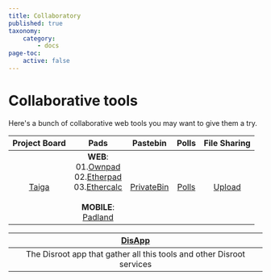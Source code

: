 ```yaml
---
title: Collaboratory
published: true
taxonomy:
    category:
        - docs
page-toc:
    active: false
---
```


# Collaborative tools

Here's a bunch of collaborative web tools you may want to give them a try.

|Project Board|Pads|Pastebin|Polls|File Sharing|
|:--:|:--:|:--:|:--:|:--:|
|[Taiga](taiga)|**WEB**:<br>01.[Ownpad](pads/pad_disroot)<br>02.[Etherpad](pads/etherpad)<br>03.[Ethercalc](pads/ethercalc)<br><br>**MOBILE**:<br>[Padland](padland)|[PrivateBin](bin)|[Polls](polls)|[Upload](lufi)|

|[**DisApp**](disapp)|
|:--:|
|The Disroot app that gather all this tools and other Disroot services|
